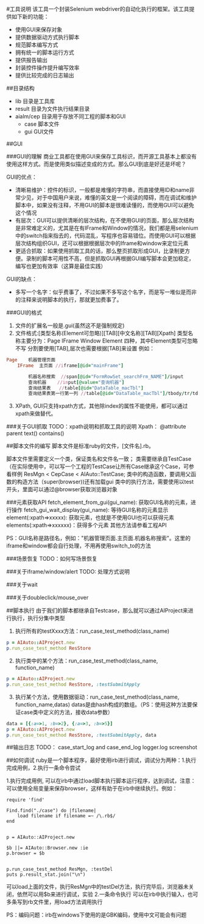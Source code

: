 #工具说明
该工具一个封装Selenium webdriver的自动化执行的框架。该工具提供如下新的功能：
* 使用GUI来保存对象
* 提供数据驱动方式执行脚本
* 规范脚本编写方式
* 拥有统一的脚本运行方式
* 提供报告输出
* 封装控件操作提升编写效率
* 提供比较完成的日志输出

##目录结构
+ lib 目录是工具库
+ result 目录为文件执行结果目录
+ aialm/cep 目录用于存放不同工程的脚本和GUI
	+ case 脚本文件
	+ gui GUI文件

##GUI

###GUI的理解
商业工具都在使用GUI来保存工具标识，而开源工具基本上都没有使用这样方式。而是使用类似描述变成的方式。那么GUI到底是好还是坏呢？

GUI的优点：
* 清晰易维护：控件的标识，一般都是难懂的字符串，而直接使用ID和name非常少见，对于中国用户来说，难懂的英文是一个阅读的障碍，而在调试和维护脚本中，如果没有注释，不用GUI的脚本是很难读懂的，而使用GUI可以避免这个情况
* 有层次：GUI可以提供清晰的层次结构，在不使用GUI的页面，那么层次结构是非常难定义的，尤其是在有IFrame和Window的情况，我们都是用selenium中的switch指来指去的，代码混乱，写程序也容易错位。而使用GUI可以根据层次结构组织GUI，还可以根据根据层次中的Iframe和window来定位元素
* 更适合抓取：如果使用抓取工具的话，那么整页抓取形成GUI，比录制更方便。录制的脚本可用性不高，但是抓取GUI再根据GUI编写脚本会更加稳定，编写也更加有效率（这算是最佳实践）

GUI的缺点：
* 多写一个名字：似乎费事了，不过如果不多写这个名字，而是写一堆似是而非的注释来说明脚本的执行，那就更加费事了。


###GUI的格式
1. 文件的扩展名一般是.gui(虽然这不是强制规定)
2. 文件格式:[类型名称(Element可忽略)][TAB][中文名称][TAB][Xpath]
类型名称主要分为：Page IFrame Window Element 四种，其中Element类型可忽略不写
分割要使用[TAB],层次也需要根据[TAB]来设置
例如：
```ruby
Page	机器管理页面
	IFrame	主页面	//iframe[@id="mainFrame"]

		机器名称搜索	//span[@id="FormRowSet_searchFrm_NAME"]/input
		查询机器	//input[@value="查询机器"]
		查询结果表	//table[@id="DataTable_macTbl"]
		查询结果表第一行第一列	//table[@id="DataTable_macTbl"]/tbody/tr/td
```
3. XPath, GUI只支持xpath方式，其他除index的属性不能使用，都可以通过xpath来做替代。


###关于GUI抓取
TODO：xpath说明和抓取工具的说明
Xpath：
@attribute
parent
text()
contains()


##脚本文件的编写
脚本文件是标准ruby的文件，[文件名].rb。

脚本文件里需要定义一个类，保证类名和文件名一致；
类需要继承自TestCase（在实际使用中，可以写一个工程的TestCase让所有Case继承这个Case，可参看样例 ResMgn < CepCase < AIAuto::TestCase;
类中的构造函数，要调用父函数的构造方法（super(browser))还有加载gui
类中的执行方法，需要使用以test开头，里面可以通过@browser获取浏览器对象

###元素获取API
fetch_element_from_gui(gui_name): 获取GUI名称的元素，进行操作
fetch_gui_wait_display(gui_name): 等待GUI名称的元素显示
element(:xpath=>xxxxx): 获取元素，也就是不使用GUI也可以获得元素	
elements(:xpath=>xxxxxx)：获得多个元素
其他方法请参看工程API

PS：GUI名称是路径名，例如："机器管理页面.主页面.机器名称搜索"。这里的iframe和window都会自行处理，不用再使用switch_to的方法

###场景恢复
TODO：如何写场景恢复


###关于iframe/window/alert
TODO: 处理方式说明

###关于wait

###关于doubleclick/mouse_over


##脚本执行
由于我们的脚本都继承自Testcase，那么就可以通过AIProject来进行执行，执行分集中类型
1. 执行所有的testXxxx方法：run_case_test_method(class_name)
```ruby
p = AIAuto::AIProject.new
p.run_case_test_method ResStore
```
2. 执行类中的某个方法：run_case_test_method(class_name, function_name)
```ruby
p = AIAuto::AIProject.new
p.run_case_test_method ResStore, :testSubmitApply
```
3. 执行某个方法，使用数据驱动：run_case_test_method(class_name, function_name,datas) datas是由hash构成的数组。（PS：使用这种方法要保证case类中定义的方法，接收data参数）
```ruby
data = [{:a=>1, :b=>2}, {:a=>3, :b=>5}]
p = AIAuto::AIProject.new
p.run_case_test_method ResStore, :testSubmitApply, data
```

##输出日志
TODO：
case_start_log and case_end_log
logger.log
screenshot

##如何调试
ruby是一个脚本程序，最好使用irb进行调试，调试分为两种：1.执行完成用例，2.执行一条命令尝试

1.执行完成用例, 可以在irb中通过load脚本执行脚本运行程序，达到调试，注意：可以使用全局变量来保存browser，这样有助于在irb中继续执行。例如：
```
require 'find'

Find.find("./case") do |filename|
	load filename if filename =~ /\.rb$/
end


p = AIAuto::AIProject.new

$b ||= AIAuto::Browser.new :ie
p.browser = $b


p.run_case_test_method ResMgn, :testDel
puts p.result_stat.join("\n")
```
可以load上面的文件，执行ResMgn中的testDel方法，执行完毕后，浏览器未关闭，依然可以用$b来进行调试，实验
2.一条命令执行
可以在irb中执行输入，也可多条写到rb文件里，用load方法调用执行

PS：编码问题：irb在windows下使用的是GBK编码，使用中文可能会有问题